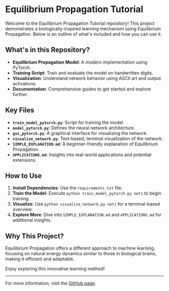 # Equilibrium Propagation Tutorial

Welcome to the Equilibrium Propagation Tutorial repository! This project demonstrates a biologically-inspired learning mechanism using Equilibrium Propagation. Below is an outline of what's included and how you can use it.

## What's in this Repository?

- **Equilibrium Propagation Model**: A modern implementation using PyTorch.
- **Training Script**: Train and evaluate the model on handwritten digits.
- **Visualization**: Understand network behavior using ASCII art and output activations.
- **Documentation**: Comprehensive guides to get started and explore further.

## Key Files

- **`train_model_pytorch.py`**: Script for training the model.
- **`model_pytorch.py`**: Defines the neural network architecture.
- **`gui_pytorch.py`**: A graphical interface for visualizing the network.
- **`visualize_network.py`**: Text-based, terminal visualization of the network.
- **`SIMPLE_EXPLANATION.md`**: A beginner-friendly explanation of Equilibrium Propagation.
- **`APPLICATIONS.md`**: Insights into real-world applications and potential extensions.

## How to Use

1. **Install Dependencies**: Use the `requirements.txt` file.
2. **Train the Model**: Execute `python train_model_pytorch.py net1` to begin training.
3. **Visualize**: Use `python visualize_network.py net1` for a terminal-based overview.
4. **Explore More**: Dive into `SIMPLE_EXPLANATION.md` and `APPLICATIONS.md` for additional insights.

## Why This Project?

Equilibrium Propagation offers a different approach to machine learning, focusing on natural energy dynamics similar to those in biological brains, making it efficient and adaptable.

Enjoy exploring this innovative learning method!

---

For more information, visit the [GitHub page](https://github.com/azrabano23/equilibrium-propagation-tutorial).
